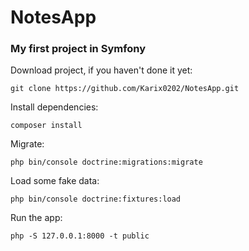 # NotesApp
### My first project in Symfony

Download project, if you haven't done it yet:
```
git clone https://github.com/Karix0202/NotesApp.git
```
Install dependencies:
```
composer install
```
Migrate:
```
php bin/console doctrine:migrations:migrate
```
Load some fake data:
```
php bin/console doctrine:fixtures:load
```
Run the app:
```
php -S 127.0.0.1:8000 -t public
```